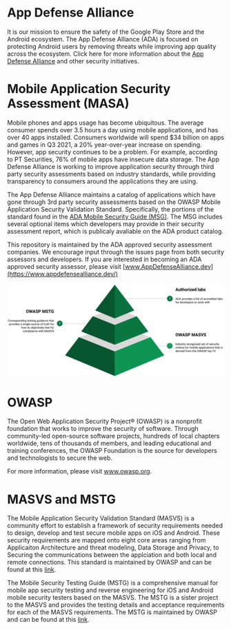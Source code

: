 # App Defense Alliance
It is our mission to ensure the safety of the Google Play Store and the Android ecosystem.  The App Defense Alliance (ADA) is focused on protecting Android users by removing threats while improving app quality across the ecosystem. Click here for more information about the [App Defense Alliance](https://www.appdefensealliance.dev/) and other security initiatives.


# Mobile Application Security Assessment (MASA)
Mobile phones and apps usage has become ubiquitous. The average consumer spends over 3.5 hours a day using mobile applications, and has over 40 apps installed. Consumers worldwide will spend $34 billion on apps and games in Q3 2021, a 20% year-over-year increase on spending. However, app security continues to be a problem. For example, according to PT Securities, 76% of mobile apps have insecure data storage.  The App Defense Alliance is working to improve application security through third party security assessments based on industry standards, while providing transparency to consumers around the applications they are using.

The App Defense Alliance maintains a catalog of applications which have gone through 3rd party security assessments based on the OWASP Mobile Application Security Validation Standard. Specifically, the portions of the standard found in the [ADA Mobile Security Guide (MSG)](https://github.com/appdefensealliance/ASA/blob/main/MobileAppSecurityAssessment/MobileSecurityGuide.md). The MSG includes several optional items which developers may provide in their security assessment report, which is publicaly avaliable on the ADA product catalog.

This repository is maintained by the ADA approved security assessment companies. We encourage input through the issues page from both security assessors and developers. If you are interested in becoming an ADA approved security assessor, please visit [www.AppDefenseAlliance.dev](https://www.appdefensealliance.dev/)

![ADA Pyramid](../Images/ADAPyramid.png)

# OWASP
The Open Web Application Security Project® (OWASP) is a nonprofit foundation that works to improve the security of software. Through community-led open-source software projects, hundreds of local chapters worldwide, tens of thousands of members, and leading educational and training conferences, the OWASP Foundation is the source for developers and technologists to secure the web.

For more information, please visit www.owasp.org.

# MASVS and MSTG
The Mobile Application Security Validation Standard (MASVS) is a community effort to establish a framework of security requirements needed to design, develop and test secure mobile apps on iOS and Android. These security requirements are mapped onto eight core areas ranging from Applicaiton Architecture and threat modeling, Data Storage and Privacy, to Securing the communications between the applciation and both local and remote connections. This standard is maintained by OWASP and can be found at this [link](https://github.com/OWASP/owasp-masvs).

The Mobile Security Testing Guide (MSTG) is a comprehensive manual for mobile app security testing and reverse engineering for iOS and Android mobile security testers based on the MASVS. The MSTG is a sister project to the MASVS and provides the testing details and acceptance requirements for each of the MASVS requirements. The MSTG is maintained by OWASP and can be found at this [link](https://github.com/OWASP/owasp-mstg).
